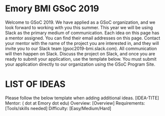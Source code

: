 # Emory BMI GSoC 2019

Welcome to GSoC 2019. We have applied as a GSoC organization, and we look forward to working with you this summer.  This year we will be using Slack as the primary medium of communication. Each idea on this page has a mentor assigned. You can find their email addresses on this page. Contact your mentor with the name of the project you are interested in, and they will invite you to our Slack team  (gsoc2019-bmi.slack.com). All communication will then happen on Slack. Discuss the project on Slack, and once you are ready to submit your application, use the template below. You must submit your application directly to our organization using the GSoC Program Site.
 
 
# LIST OF IDEAS

Please follow the below template when adding additional ideas.
[IDEA-TITE]
    Mentor: ( dot at Emory dot edu)
    Overview: [Overview]
    Requirements: [Tools/skills needed]
    Difficulty: [Easy/Medium/Hard]
